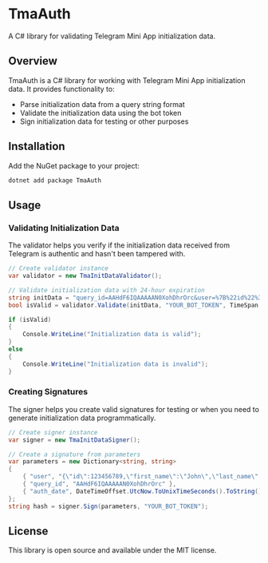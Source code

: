 # TmaAuth

A C# library for validating Telegram Mini App initialization data.

## Overview

TmaAuth is a C# library for working with Telegram Mini App initialization data. It provides functionality to:

- Parse initialization data from a query string format
- Validate the initialization data using the bot token
- Sign initialization data for testing or other purposes

## Installation

Add the NuGet package to your project:

```bash
dotnet add package TmaAuth
```

## Usage

### Validating Initialization Data

The validator helps you verify if the initialization data received from Telegram is authentic and hasn't been tampered with.

```csharp
// Create validator instance
var validator = new TmaInitDataValidator();

// Validate initialization data with 24-hour expiration
string initData = "query_id=AAHdF6IQAAAAAN0XohDhrOrc&user=%7B%22id%22%3A279058397%2C%22first_name%22%3A%22John%22%2C%22last_name%22%3A%22Doe%22%7D&auth_date=1713542400&hash=abc123...";
bool isValid = validator.Validate(initData, "YOUR_BOT_TOKEN", TimeSpan.FromHours(24));

if (isValid)
{
    Console.WriteLine("Initialization data is valid");
}
else
{
    Console.WriteLine("Initialization data is invalid");
}
```

### Creating Signatures

The signer helps you create valid signatures for testing or when you need to generate initialization data programmatically.

```csharp
// Create signer instance
var signer = new TmaInitDataSigner();

// Create a signature from parameters
var parameters = new Dictionary<string, string>
{
    { "user", "{\"id\":123456789,\"first_name\":\"John\",\"last_name\":\"Doe\"}" },
    { "query_id", "AAHdF6IQAAAAAN0XohDhrOrc" },
    { "auth_date", DateTimeOffset.UtcNow.ToUnixTimeSeconds().ToString() }
};
string hash = signer.Sign(parameters, "YOUR_BOT_TOKEN");
```

## License

This library is open source and available under the MIT license.